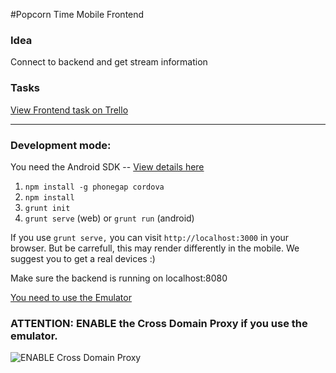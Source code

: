 #Popcorn Time Mobile Frontend

### Idea
Connect to backend and get stream information

### Tasks
[View Frontend task on Trello](https://trello.com/c/Brq3YC39/68-psd-html-mobile-app-urgent)

***

### Development mode:

You need the Android SDK -- [View details here](http://developer.android.com/sdk/index.html)

 1. `npm install -g phonegap cordova `
 2. `npm install`
 3. `grunt init`
 4. `grunt serve` (web) or `grunt run` (android)

If you use `grunt serve,` you can visit `http://localhost:3000` in your browser. But be carrefull, this may render differently in the mobile. We suggest you to get a real devices :)

Make sure the backend is running on localhost:8080

[You need to use the Emulator](http://emulate.phonegap.com/?url=localhost:3000&platform=cordova-2.0.0)

### ATTENTION: ENABLE the Cross Domain Proxy if you use the emulator.

![ENABLE Cross Domain Proxy](http://i.imgur.com/2AgnoeC.png)
